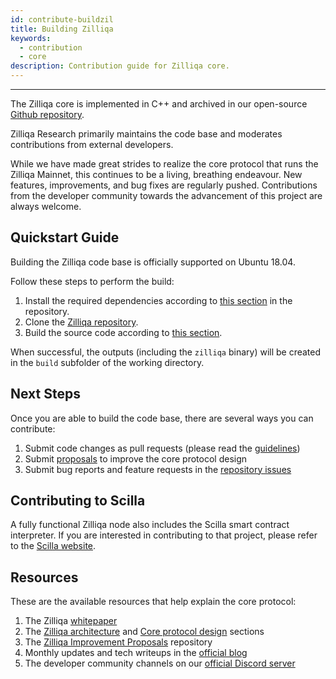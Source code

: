 ```yaml
---
id: contribute-buildzil
title: Building Zilliqa
keywords:
  - contribution
  - core
description: Contribution guide for Zilliqa core.
---
```


---

The Zilliqa core is implemented in C++ and archived in our open-source
[Github repository](https://github.com/Zilliqa/Zilliqa/).

Zilliqa Research primarily maintains the code base and moderates contributions
from external developers.

While we have made great strides to realize the core protocol that runs the
Zilliqa Mainnet, this continues to be a living, breathing endeavour. New
features, improvements, and bug fixes are regularly pushed. Contributions from
the developer community towards the advancement of this project are always
welcome.

## Quickstart Guide

Building the Zilliqa code base is officially supported on Ubuntu 18.04.

Follow these steps to perform the build:

1. Install the required dependencies according to
   [this section](https://github.com/Zilliqa/Zilliqa/#build-dependencies) in the
   repository.
2. Clone the [Zilliqa repository](https://github.com/Zilliqa/Zilliqa/).
3. Build the source code according to
   [this section](https://github.com/Zilliqa/Zilliqa/#build-from-source-code).

When successful, the outputs (including the `zilliqa` binary) will be created in
the `build` subfolder of the working directory.

## Next Steps

Once you are able to build the code base, there are several ways you can
contribute:

1. Submit code changes as pull requests (please read the
   [guidelines](contribute-guidelines.md))
2. Submit [proposals](contribute-standards.md) to improve the core protocol
   design
3. Submit bug reports and feature requests in the
   [repository issues](https://github.com/Zilliqa/Zilliqa/issues)

## Contributing to Scilla

A fully functional Zilliqa node also includes the Scilla smart contract
interpreter. If you are interested in contributing to that project, please refer
to the [Scilla website](https://scilla-lang.org/#getinvolvedsection).

## Resources

These are the available resources that help explain the core protocol:

1. The Zilliqa [whitepaper](https://docs.zilliqa.com/whitepaper.pdf)
2. The [Zilliqa architecture](../basics/basics-zil-nodes.md) and
   [Core protocol design](../contributors/core-node-operation.md) sections
3. The [Zilliqa Improvement Proposals](https://github.com/Zilliqa/ZIP/)
   repository
4. Monthly updates and tech writeups in the
   [official blog](https://blog.zilliqa.com/)
5. The developer community channels on our
   [official Discord server](https://discord.com/invite/XMRE9tt)
